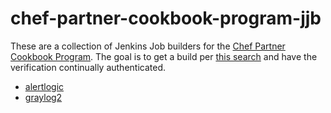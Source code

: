 # chef-partner-cookbook-program-jjb

These are a collection of Jenkins Job builders for the [Chef Partner Cookbook Program][cpcp].
The goal is to get a build per [this search][search] and have the verification
continually authenticated.

- [alertlogic][alertlogic]
- [graylog2][graylog2]


[cpcp]: https://www.chef.io/blog/2016/02/23/chef-launches-partner-cookbook-program-to-expand-devops-ready-technology-ecosystem/
[search]: https://supermarket.chef.io/cookbooks?utf8=✓&q=&badges%5B%5D=partner&platforms%5B%5D=
[alertlogic]: ./jobs/al_agents-cookbook.yml
[graylog2]: ./jobs/graylog2-cookbook.yml
